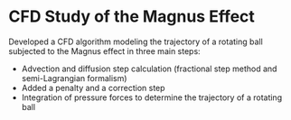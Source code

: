 # CFD Study of the Magnus Effect

Developed a CFD algorithm modeling the trajectory of a rotating ball subjected to the Magnus effect in three main steps:
- Advection and diffusion step calculation (fractional step method and semi-Lagrangian formalism)
- Added a penalty and a correction step
- Integration of pressure forces to determine the trajectory of a rotating ball
